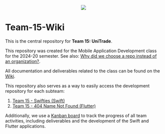 <p align="center">
  <img src="https://github.com/user-attachments/assets/d9c35359-704d-4514-87fa-d315b5577fb0" />
</p>

# Team-15-Wiki
This is the central repository for **Team 15: UniTrade**.

This repository was created for the Mobile Application Development class for the 2024-20 semester.
See also: [Why did we choose a repo instead of an organization?](https://github.com/fedemelo/Team-15-Wiki/wiki/Why-Did-We-Choose-a-Repository-Instead-of-an-Organization%3F).

All documentation and deliverables related to the class can be found on the [Wiki](https://github.com/fedemelo/Team-15-Wiki/wiki).

This repository also serves as a way to easily access the development repository for each subteam:
1. [Team 15 - Swifties (Swift)](https://github.com/fedemelo/team-15-swifties)
2. [Team 15 - 404 Name Not Found (Flutter)](https://github.com/fedemelo/Team-15-404NameNotFound)

Additionally, we use a [Kanban board](https://github.com/users/fedemelo/projects/5) to track the progress of all team activities, including deliverables and the development of the Swift and Flutter applications.
